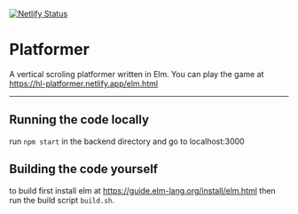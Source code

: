 [![Netlify Status](https://api.netlify.com/api/v1/badges/40fbfa42-86fd-4868-ba16-54312c2019e4/deploy-status)](https://app.netlify.com/sites/hl-platformer/deploys)
# Platformer

A vertical scroling platformer written in Elm. You can play the game at https://hl-platformer.netlify.app/elm.html

---

## Running the code locally

run `npm start` in the backend directory and go to localhost:3000

## Building the code yourself

to build first install elm at https://guide.elm-lang.org/install/elm.html then run the build script `build.sh`.

